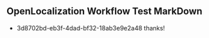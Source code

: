 ## OpenLocalization Workflow Test MarkDown
* 3d8702bd-eb3f-4dad-bf32-18ab3e9e2a48 thanks!

<!--HONumber=Jul16_HO2-->



